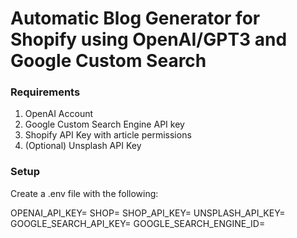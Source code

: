 # Automatic Blog Generator for Shopify using OpenAI/GPT3 and Google Custom Search

### Requirements

1. OpenAI Account
2. Google Custom Search Engine API key
3. Shopify API Key with article permissions
4. (Optional) Unsplash API Key

### Setup

Create a .env file with the following:

OPENAI_API_KEY=<OpenAI API Key>
SHOP=<Shopify store URL>
SHOP_API_KEY=<Shopify store API Key>
UNSPLASH_API_KEY=<Unsplash API Key>
GOOGLE_SEARCH_API_KEY=<Custom search engine API Key>
GOOGLE_SEARCH_ENGINE_ID=<Custom Search engine ID>
